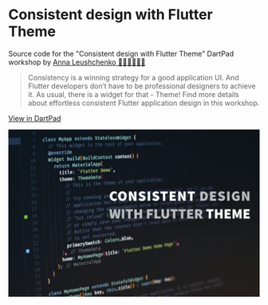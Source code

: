 # Consistent design with Flutter Theme

Source code for the "Consistent design with Flutter Theme" DartPad workshop by [Anna Leushchenko 👩‍💻💙📱🇺🇦](https://github.com/foxanna) 

> Consistency is a winning strategy for a good application UI. And Flutter developers don’t have to be professional designers to achieve it. As usual, there is a widget for that - Theme! Find more details about effortless consistent Flutter application design in this workshop.

[View in DartPad](https://dartpad.dev/workshops.html?webserver=https://raw.githubusercontent.com/foxanna/flutter_theme_workshop/main/workshop)

![](images/cover.png)
